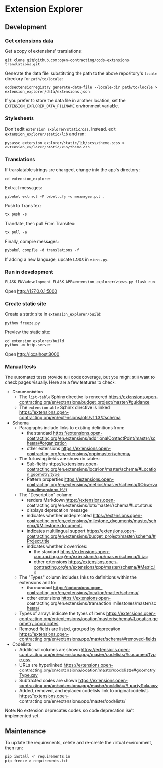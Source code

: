 # Extension Explorer

## Development

### Get extensions data

Get a copy of extensions' translations:

```shell
git clone git@github.com:open-contracting/ocds-extensions-translations.git
```

Generate the data file, substituting the path to the above repository's `locale` directory for `path/to/locale`:

```
ocdsextensionregistry generate-data-file --locale-dir path/to/locale > extension_explorer/data/extensions.json
```

If you prefer to store the data file in another location, set the `EXTENSION_EXPLORER_DATA_FILENAME` environment variable.

### Stylesheets

Don't edit `extension_explorer/static/css`. Instead, edit `extension_explorer/static/lib` and run:

    pysassc extension_explorer/static/lib/scss/theme.scss > extension_explorer/static/css/theme.css

### Translations

If translatable strings are changed, change into the app's directory:

```shell
cd extension_explorer
```

Extract messages:

```shell
pybabel extract -F babel.cfg -o messages.pot .
```

Push to Transifex:

```shell
tx push -s
```

Translate, then pull From Transifex:

```shell
tx pull -a
```

Finally, compile messages:

```shell
pybabel compile -d translations -f
```

If adding a new language, update `LANGS` in `views.py`.

### Run in development

```
FLASK_ENV=development FLASK_APP=extension_explorer/views.py flask run
```

Open <http://127.0.0.1:5000>

### Create static site

Create a static site in `extension_explorer/build`:

```shell
python freeze.py
```

Preview the static site:

```shell
cd extension_explorer/build
python -m http.server
```

Open <http://localhost:8000>

### Manual tests

The automated tests provide full code coverage, but you might still want to check pages visually. Here are a few features to check:

* Documentation
  * The `list-table` Sphinx directive is rendered <https://extensions.open-contracting.org/en/extensions/budget_project/master/#guidance>
  * The `extensiontable` Sphinx directive is linked <https://extensions.open-contracting.org/en/extensions/lots/v1.1.3/#schema>
* Schema
  * Paragraphs include links to existing definitions from:
    * the standard <https://extensions.open-contracting.org/en/extensions/additionalContactPoint/master/schema/#organization>
    * other extensions <https://extensions.open-contracting.org/en/extensions/ppp/master/schema/>
  * The following fields are shown in tables:
    * Sub-fields <https://extensions.open-contracting.org/en/extensions/location/master/schema/#Location.geometry.type>
    * Pattern properties <https://extensions.open-contracting.org/en/extensions/metrics/master/schema/#Observation.dimensions.(^.*)>
  * The "Description" column:
    * renders Markdown <https://extensions.open-contracting.org/en/extensions/lots/master/schema/#Lot.status>
    * displays deprecation message
    * indicates whether undeprecated <https://extensions.open-contracting.org/en/extensions/milestone_documents/master/schema/#Milestone.documents>
    * indicates multilingual support <https://extensions.open-contracting.org/en/extensions/budget_project/master/schema/#Project.title>
    * indicates whether it overrides:
      * the standard <https://extensions.open-contracting.org/en/extensions/ppp/master/schema/#.tag>
      * other extensions <https://extensions.open-contracting.org/en/extensions/ppp/master/schema/#Metric.id>
  * The "Types" column includes links to definitions within the extensions and to:
    * the standard <https://extensions.open-contracting.org/en/extensions/location/master/schema/>
    * other extensions <https://extensions.open-contracting.org/en/extensions/transaction_milestones/master/schema/>
  * Types of arrays indicate the types of items <https://extensions.open-contracting.org/en/extensions/location/master/schema/#Location.geometry.coordinates>
  * Removed fields are listed, grouped by deprecation <https://extensions.open-contracting.org/en/extensions/ppp/master/schema/#removed-fields>
* Codelists
  * Additional columns are shown <https://extensions.open-contracting.org/en/extensions/ppp/master/codelists/#documentType.csv>
  * URLs are hyperlinked <https://extensions.open-contracting.org/en/extensions/location/master/codelists/#geometryType.csv>
  * Subtracted codes are shown <https://extensions.open-contracting.org/en/extensions/ppp/master/codelists/#-partyRole.csv>
  * Added, removed, and replaced codelists link to original codelists <https://extensions.open-contracting.org/en/extensions/ppp/master/codelists/>

Note: No extension deprecates codes, so code deprecation isn't implemented yet.

## Maintenance

To update the requirements, delete and re-create the virtual environment, then run:

```shell
pip install -r requirements.in
pip freeze > requirements.txt
```
